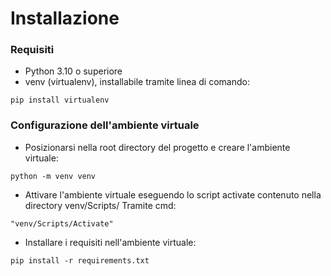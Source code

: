 # Installazione
### Requisiti
- Python 3.10 o superiore
- venv (virtualenv), installabile tramite linea di comando:
```
pip install virtualenv
```
### Configurazione dell'ambiente virtuale
- Posizionarsi nella root directory del progetto e creare l'ambiente virtuale:
```
python -m venv venv
```
- Attivare l'ambiente virtuale eseguendo lo script activate contenuto nella directory venv/Scripts/
Tramite cmd:
```
"venv/Scripts/Activate"
```
- Installare i requisiti nell'ambiente virtuale:
```
pip install -r requirements.txt
```
